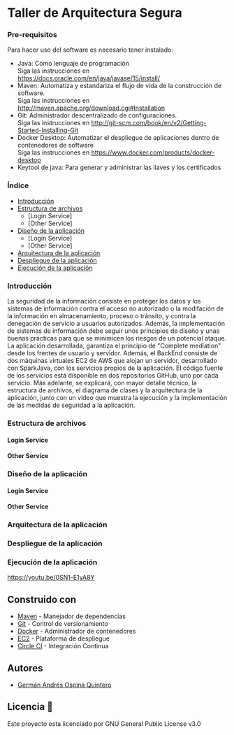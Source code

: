 # Taller de Arquitectura Segura
### Pre-requisitos
Para hacer uso del software es necesario tener instalado:
* Java: Como lenguaje de programación                                      
    Siga las instrucciones en https://docs.oracle.com/en/java/javase/15/install/
* Maven: Automatiza y estandariza el flujo de vida de la construcción de software.                 
    Siga las instrucciones en http://maven.apache.org/download.cgi#Installation
* Git: Administrador descentralizado de configuraciones.                     
    Siga las instrucciones en http://git-scm.com/book/en/v2/Getting-Started-Installing-Git
* Docker Desktop: Automatizar el despliegue de aplicaciones dentro de contenedores de software                                   
    Siga las instrucciones en https://www.docker.com/products/docker-desktop
* Keytool de java: Para generar y administrar las llaves y los certificados

### Índice
* [Introducción](#introducción) 
* [Estructura de archivos](#estructura-de-archivos)
    * [Login Service]
    * [Other Service]
* [Diseño de la aplicación](#diseño-de-la-aplicación) 
    * [Login Service]
    * [Other Service]
* [Arquitectura de la aplicación](#arquitectura-de-la-aplicación) 
* [Despliegue de la aplicación](#despliegue-de-la-aplicación)
* [Ejecución de la aplicación](#ejecución-de-la-aplicación)

### Introducción 
La seguridad de la información consiste en proteger los datos y los sistemas de información contra el acceso no autorizado o la modifación de la información en almacenamiento, 
proceso o tránsito, y contra la denegación de servicio a usuarios autorizados. Además, la implementación de sistemas de información debe seguir unos principios de diseño y unas
buenas prácticas para que se minimicen los riesgos de un potencial ataque.                                          
La aplicación desarrollada, garantiza el principio de "Complete mediation" desde los frentes de usuario y servidor. Además, el BackEnd consiste de dos máquinas virtuales EC2 de AWS que alojan un servidor, desarrollado con SparkJava, con los servicios propios de la aplicación. El código fuente de los servicios está disponible en dos repositorios GitHub, uno por cada servicio. Más adelante, se explicará, con mayor detalle técnico, la estructura de archivos, el diagrama de clases y la arquitectura de la aplicación, junto con un
video que muestra la ejecución y la implementación de las medidas de seguridad a la aplicación. 

### Estructura de archivos 

#### Login Service 
 
#### Other Service

### Diseño de la aplicación 

#### Login Service 

#### Other Service 

### Arquitectura de la aplicación 

### Despliegue de la aplicación 

### Ejecución de la aplicación 
https://youtu.be/0SN1-E1yA8Y

## Construido con 
* [Maven](https://maven.apache.org/) - Manejador de dependencias
* [Git](https://github.com/) - Control de versionamiento
* [Docker](https://www.docker.com/) - Administrador de contenedores 
* [EC2](https://aws.amazon.com/es/ec2/) - Plataforma de despliegue
* [Circle CI]() - Integración Continua

## Autores 
* [Germán Andrés Ospina Quintero](https://github.com/germanAOQ)

## Licencia 📄
Este proyecto esta licenciado por GNU General Public License v3.0
